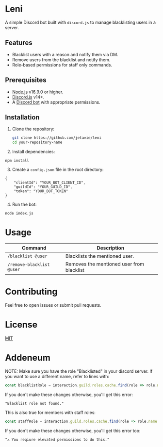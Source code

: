 # Leni

A simple Discord bot built with `discord.js` to manage blacklisting users in a server.

## Features
- Blacklist users with a reason and notify them via DM.
- Remove users from the blacklist and notify them.
- Role-based permissions for staff only commands.

## Prerequisites
- [Node.js](https://nodejs.org/en/) v16.9.0 or higher.
- [Discord.js](https://discord.js.org) v14+.
- A [Discord bot](https://discord.com/developers/applications) with appropriate permissions.

## Installation

1. Clone the repository:
   ```bash
   git clone https://github.com/jetavie/leni
   cd your-repository-name
2. Install dependencies:
```
npm install
```
3. Create a `config.json` file in the root directory:
```
{
    "clientId": "YOUR_BOT_CLIENT_ID",
    "guildId": "YOUR_GUILD_ID",
    "token": "YOUR_BOT_TOKEN"
}
```

4. Run the bot:
```
node index.js
```

# Usage

| Command       | Description                           |
| ------------- | ------------------------------------- |
| `/blacklist @user`  | Blacklists the mentioned user.    |
| `/remove-blacklist @user`   | 	Removes the mentioned user from blacklist |

# Contributing
Feel free to open issues or submit pull requests.

# License
[MIT](https://opensource.org/license/MIT)

# Addeneum

NOTE: Make sure you have the role "Blacklisted" in your discord server. If you want to use a different name, refer to lines with:
```discord.js
const blacklistRole = interaction.guild.roles.cache.find(role => role.name === 'Blacklisted');
```
If you don't make these changes otherwise, you'll get this error:

`"Blacklist role not found."`

This is also true for members with staff roles:

```discord.js
const staffRole = interaction.guild.roles.cache.find(role => role.name === 'Staff'); 
```
If you don't make these changes otherwise, you'll get this error too:

`"⚠️ You reqiure elevated permissions to do this."`



